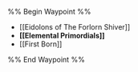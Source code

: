 %% Begin Waypoint %%
- [[Eidolons of The Forlorn Shiver]]
- **[[Elemental Primordials]]**
- [[First Born]]

%% End Waypoint %%